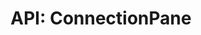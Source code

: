 ---
comment: "/**\n * The Connection navbar pane\n * \n * @memberof HashBrown.Client.Views.Navigation\n */"
meta:
    range:
        - 320
        - 5526
    filename: ConnectionPane.js
    lineno: 14
    columnno: 0
    path: /home/mrzapp/Development/Web/hashbrown-cms/src/Client/Views/Navigation
    code:
        id: astnode100029633
        name: ConnectionPane
        type: ClassDeclaration
        paramnames: []
classdesc: 'The Connection navbar pane'
memberof: HashBrown.Client.Views.Navigation
name: ConnectionPane
longname: HashBrown.Client.Views.Navigation.ConnectionPane
kind: class
scope: static
methods:
    -
        comment: "/**\n     * Event: Click new connection\n     */"
        meta:
            range:
                - 417
                - 849
            filename: ConnectionPane.js
            lineno: 18
            columnno: 4
            path: /home/mrzapp/Development/Web/hashbrown-cms/src/Client/Views/Navigation
            code:
                id: astnode100029637
                name: ConnectionPane.onClickNewConnection
                type: MethodDefinition
                paramnames: []
            vars:
                "": null
        description: 'Event: Click new connection'
        name: onClickNewConnection
        longname: HashBrown.Client.Views.Navigation.ConnectionPane.onClickNewConnection
        kind: function
        memberof: HashBrown.Client.Views.Navigation.ConnectionPane
        scope: static
        params: []
    -
        comment: "/**\n     * Event: On click remove connection\n     */"
        meta:
            range:
                - 912
                - 1834
            filename: ConnectionPane.js
            lineno: 38
            columnno: 4
            path: /home/mrzapp/Development/Web/hashbrown-cms/src/Client/Views/Navigation
            code:
                id: astnode100029693
                name: ConnectionPane.onClickRemoveConnection
                type: MethodDefinition
                paramnames: []
            vars:
                "": null
        description: 'Event: On click remove connection'
        name: onClickRemoveConnection
        longname: HashBrown.Client.Views.Navigation.ConnectionPane.onClickRemoveConnection
        kind: function
        memberof: HashBrown.Client.Views.Navigation.ConnectionPane
        scope: static
        params: []
    -
        comment: "/**\n     * Event: Click pull connection\n     */"
        meta:
            range:
                - 1896
                - 2679
            filename: ConnectionPane.js
            lineno: 65
            columnno: 4
            path: /home/mrzapp/Development/Web/hashbrown-cms/src/Client/Views/Navigation
            code:
                id: astnode100029795
                name: ConnectionPane.onClickPullConnection
                type: MethodDefinition
                paramnames: []
            vars:
                "": null
        description: 'Event: Click pull connection'
        name: onClickPullConnection
        longname: HashBrown.Client.Views.Navigation.ConnectionPane.onClickPullConnection
        kind: function
        memberof: HashBrown.Client.Views.Navigation.ConnectionPane
        scope: static
        params: []
    -
        comment: "/**\n     * Event: Click push connection\n     */"
        meta:
            range:
                - 2741
                - 3301
            filename: ConnectionPane.js
            lineno: 96
            columnno: 4
            path: /home/mrzapp/Development/Web/hashbrown-cms/src/Client/Views/Navigation
            code:
                id: astnode100029896
                name: ConnectionPane.onClickPushConnection
                type: MethodDefinition
                paramnames: []
            vars:
                "": null
        description: 'Event: Click push connection'
        name: onClickPushConnection
        longname: HashBrown.Client.Views.Navigation.ConnectionPane.onClickPushConnection
        kind: function
        memberof: HashBrown.Client.Views.Navigation.ConnectionPane
        scope: static
        params: []
    -
        comment: "/**\n     * Init\n     */"
        meta:
            range:
                - 3335
                - 5524
            filename: ConnectionPane.js
            lineno: 120
            columnno: 4
            path: /home/mrzapp/Development/Web/hashbrown-cms/src/Client/Views/Navigation
            code:
                id: astnode100029959
                name: ConnectionPane.init
                type: MethodDefinition
                paramnames: []
            vars:
                "": null
        description: Init
        name: init
        longname: HashBrown.Client.Views.Navigation.ConnectionPane.init
        kind: function
        memberof: HashBrown.Client.Views.Navigation.ConnectionPane
        scope: static
        params: []
shortname: ConnectionPane
layout: docPage
permalink: /docs/hashbrown/client/views/navigation/connectionpane/
title: 'API: ConnectionPane'
description: 'The Connection navbar pane'

---